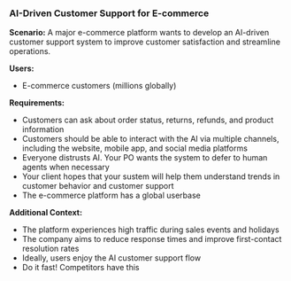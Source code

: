 ### AI-Driven Customer Support for E-commerce

**Scenario:**
A major e-commerce platform wants to develop an AI-driven customer support system to improve customer satisfaction and streamline operations.

**Users:**

- E-commerce customers (millions globally)

**Requirements:**

- Customers can ask about order status, returns, refunds, and product information
- Customers should be able to interact with the AI via multiple channels, including the website, mobile app, and social media platforms
- Everyone distrusts AI. Your PO wants the system to defer to human agents when necessary
- Your client hopes that your sustem will help them understand trends in customer behavior and customer support
- The e-commerce platform has a global userbase

**Additional Context:**

- The platform experiences high traffic during sales events and holidays
- The company aims to reduce response times and improve first-contact resolution rates
- Ideally, users enjoy the AI customer support flow
- Do it fast! Competitors have this
